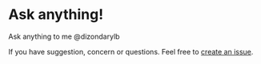 # Ask anything!
Ask anything to me @dizondarylb

If you have suggestion, concern or questions. Feel free to <a href="/dizondarylb/ask/issues/new">create an issue</a>.
